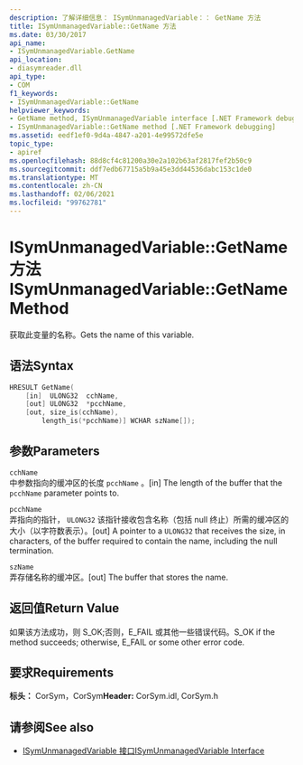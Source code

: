 ```yaml
---
description: 了解详细信息： ISymUnmanagedVariable：： GetName 方法
title: ISymUnmanagedVariable::GetName 方法
ms.date: 03/30/2017
api_name:
- ISymUnmanagedVariable.GetName
api_location:
- diasymreader.dll
api_type:
- COM
f1_keywords:
- ISymUnmanagedVariable::GetName
helpviewer_keywords:
- GetName method, ISymUnmanagedVariable interface [.NET Framework debugging]
- ISymUnmanagedVariable::GetName method [.NET Framework debugging]
ms.assetid: eedf1ef0-9d4a-4847-a201-4e99572dfe5e
topic_type:
- apiref
ms.openlocfilehash: 88d8cf4c81200a30e2a102b63af2817fef2b50c9
ms.sourcegitcommit: ddf7edb67715a5b9a45e3dd44536dabc153c1de0
ms.translationtype: MT
ms.contentlocale: zh-CN
ms.lasthandoff: 02/06/2021
ms.locfileid: "99762781"
---
```

# <a name="isymunmanagedvariablegetname-method"></a><span data-ttu-id="b8138-103">ISymUnmanagedVariable::GetName 方法</span><span class="sxs-lookup"><span data-stu-id="b8138-103">ISymUnmanagedVariable::GetName Method</span></span>

<span data-ttu-id="b8138-104">获取此变量的名称。</span><span class="sxs-lookup"><span data-stu-id="b8138-104">Gets the name of this variable.</span></span>  
  
## <a name="syntax"></a><span data-ttu-id="b8138-105">语法</span><span class="sxs-lookup"><span data-stu-id="b8138-105">Syntax</span></span>  
  
```cpp  
HRESULT GetName(  
    [in]  ULONG32  cchName,  
    [out] ULONG32  *pcchName,  
    [out, size_is(cchName),  
        length_is(*pcchName)] WCHAR szName[]);  
```  
  
## <a name="parameters"></a><span data-ttu-id="b8138-106">参数</span><span class="sxs-lookup"><span data-stu-id="b8138-106">Parameters</span></span>  

 `cchName`  
 <span data-ttu-id="b8138-107">中参数指向的缓冲区的长度 `pcchName` 。</span><span class="sxs-lookup"><span data-stu-id="b8138-107">[in] The length of the buffer that the `pcchName` parameter points to.</span></span>  
  
 `pcchName`  
 <span data-ttu-id="b8138-108">弄指向的指针， `ULONG32` 该指针接收包含名称（包括 null 终止）所需的缓冲区的大小（以字符数表示）。</span><span class="sxs-lookup"><span data-stu-id="b8138-108">[out] A pointer to a `ULONG32` that receives the size, in characters, of the buffer required to contain the name, including the null termination.</span></span>  
  
 `szName`  
 <span data-ttu-id="b8138-109">弄存储名称的缓冲区。</span><span class="sxs-lookup"><span data-stu-id="b8138-109">[out] The buffer that stores the name.</span></span>  
  
## <a name="return-value"></a><span data-ttu-id="b8138-110">返回值</span><span class="sxs-lookup"><span data-stu-id="b8138-110">Return Value</span></span>  

 <span data-ttu-id="b8138-111">如果该方法成功，则 S_OK;否则，E_FAIL 或其他一些错误代码。</span><span class="sxs-lookup"><span data-stu-id="b8138-111">S_OK if the method succeeds; otherwise, E_FAIL or some other error code.</span></span>  
  
## <a name="requirements"></a><span data-ttu-id="b8138-112">要求</span><span class="sxs-lookup"><span data-stu-id="b8138-112">Requirements</span></span>  

 <span data-ttu-id="b8138-113">**标头：** CorSym，CorSym</span><span class="sxs-lookup"><span data-stu-id="b8138-113">**Header:** CorSym.idl, CorSym.h</span></span>  
  
## <a name="see-also"></a><span data-ttu-id="b8138-114">请参阅</span><span class="sxs-lookup"><span data-stu-id="b8138-114">See also</span></span>

- [<span data-ttu-id="b8138-115">ISymUnmanagedVariable 接口</span><span class="sxs-lookup"><span data-stu-id="b8138-115">ISymUnmanagedVariable Interface</span></span>](isymunmanagedvariable-interface.md)
